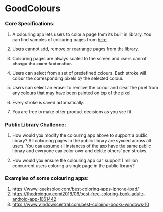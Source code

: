 # GoodColours

### Core Specifications:

1. A colouring app lets users to color a page from its built in library. You can find samples of colouring pages from [here](colouring_pages_samples.zip).

2. Users cannot add, remove or rearrange pages from the library.

3. Colouring pages are always scaled to the screen and users cannot change the zoom factor after.

4. Users can select from a set of predefined colours. Each stroke will colour the corresponding pixels by the selected colour.

5. Users can select an eraser to remove the colour and clear the pixel from any colours that may have been painted on top of the pixel.

6. Every stroke is saved automatically.

7. You are free to make other product decisions as you see fit.

### Public Library Challenge:

1. How would you modify the colouring app above to support a public library? All colouring pages in the public library are synced across all users. You can assume all instances of the app have the same public library and everyone can color over and delete others' pen strokes.

2. How would you ensure the colouring app can support 1 million concurrent users coloring a single page in the public library?


### Examples of some colouring apps:

1. https://www.igeeksblog.com/best-coloring-apps-iphone-ipad/
2. https://thedroidguy.com/2018/06/best-free-coloring-book-adults-android-app-1061442
3. https://www.windowscentral.com/best-coloring-books-windows-10
